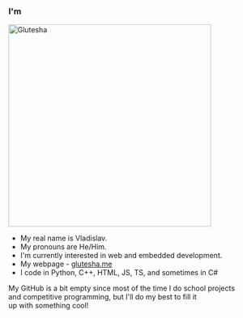 

### I'm
<img src="https://glutesha.me/assets/logo-BYbftR7g.png" alt="Glutesha" width="400"/>


- My real name is Vladislav.
- My pronouns are He/Him.
- I'm currently interested in web and embedded development.
- My webpage - [glutesha.me](https://glutesha.me)
- I code in Python, C++, HTML, JS, TS, and sometimes in C#

My GitHub is a bit empty since most of the time I do school projects  
and competitive programming, but I'll do my best to fill it  
up with something cool!
